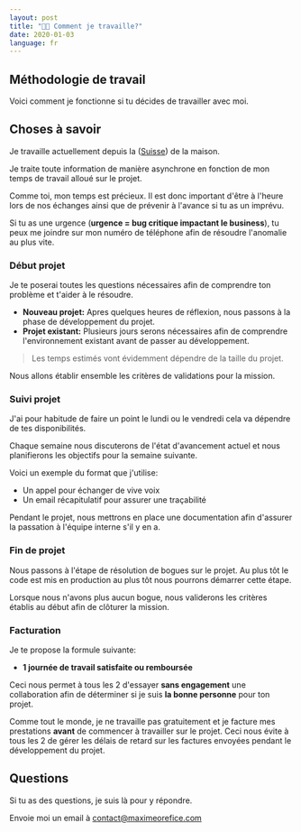 ```yaml
---
layout: post
title: "👨‍🎨 Comment je travaille?"
date: 2020-01-03
language: fr
---
```


## Méthodologie de travail

Voici comment je fonctionne si tu décides de travailler avec moi.

## Choses à savoir

Je travaille actuellement depuis la ([Suisse](https://time.is/Lausanne)) de la maison.

Je traite toute information de manière asynchrone en fonction de mon temps de travail alloué sur le projet.

Comme toi, mon temps est précieux. Il est donc important d'être à l'heure lors de nos échanges ainsi que de prévenir à l'avance si tu as un imprévu.

Si tu as une urgence (**urgence = bug critique impactant le business**), tu peux me joindre sur mon numéro de téléphone afin de résoudre l'anomalie au plus vite.

### Début projet

Je te poserai toutes les questions nécessaires afin de comprendre ton problème et t'aider à le résoudre.

- **Nouveau projet:** Apres quelques heures de réflexion, nous passons à la phase de développement du projet.
- **Projet existant:** Plusieurs jours serons nécessaires afin de comprendre l'environnement existant avant de passer au développement.

> Les temps estimés vont évidemment dépendre de la taille du projet.

Nous allons établir ensemble les critères de validations pour la mission.

### Suivi projet

J'ai pour habitude de faire un point le lundi ou le vendredi cela va dépendre de tes disponibilités.

Chaque semaine nous discuterons de l'état d'avancement actuel et nous planifierons les objectifs pour la semaine suivante.

Voici un exemple du format que j'utilise:

- Un appel pour échanger de vive voix
- Un email récapitulatif pour assurer une traçabilité

Pendant le projet, nous mettrons en place une documentation afin d'assurer la passation à l'équipe interne s'il y en a.

### Fin de projet

Nous passons à l'étape de résolution de bogues sur le projet. Au plus tôt le code est mis en production au plus tôt nous pourrons démarrer cette étape.

Lorsque nous n'avons plus aucun bogue, nous validerons les critères établis au début afin de clôturer la mission.

### Facturation

Je te propose la formule suivante:

- **1 journée de travail satisfaite ou remboursée**

Ceci nous permet à tous les 2 d'essayer **sans engagement** une collaboration afin de déterminer si je suis **la bonne personne** pour ton projet.

Comme tout le monde, je ne travaille pas gratuitement et je facture mes prestations **avant** de commencer à travailler sur le projet. Ceci nous évite à tous les 2 de gérer les délais de retard sur les factures envoyées pendant le développement du projet.

## Questions

Si tu as des questions, je suis là pour y répondre.

Envoie moi un email à <a href="mailto:contact@maximeorefice.com">contact@maximeorefice.com</a>
